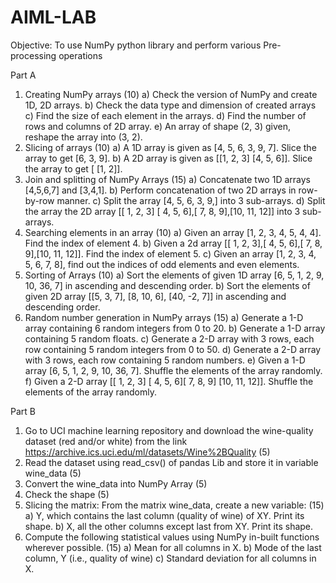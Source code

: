 # AIML-LAB
Objective:  To use NumPy python library and perform various Pre-processing operations

Part A
1.	Creating NumPy arrays (10)
a)	Check the version of NumPy and create 1D, 2D arrays. 
b)	Check the data type and dimension of created arrays
c)	Find the size of each element in the arrays. 
d)	Find the number of rows and columns of 2D array.
e)	An array of shape (2, 3) given, reshape the array into (3, 2).
2.	Slicing of arrays (10)
a)	A 1D array is given as [4, 5, 6, 3, 9, 7]. Slice the array to get [6, 3, 9].
b)	A 2D array is given as [[1, 2, 3] [4, 5, 6]]. Slice the array to get [ [1, 2]].
3.	Join and splitting of NumPy Arrays (15)
a)	Concatenate two 1D arrays [4,5,6,7] and [3,4,1].
b)	Perform concatenation of two 2D arrays in row-by-row manner.
c)	Split the array [4, 5, 6, 3, 9,] into 3 sub-arrays.
d)	Split the array the 2D array [[ 1, 2, 3] [ 4, 5, 6],[ 7,  8,  9],[10, 11, 12]] into 3 sub-arrays.
4.	Searching elements in an array (10)
a)	Given an array [1, 2, 3, 4, 5, 4, 4]. Find the index of element 4.
b)	Given a 2d array [[ 1, 2, 3],[ 4, 5, 6],[ 7,  8,  9],[10, 11, 12]]. Find the index of element 5.
c)	Given an array [1, 2, 3, 4, 5, 6, 7, 8], find out the indices of odd elements and even elements.
5.	Sorting of Arrays (10)
a)	Sort the elements of given 1D array [6, 5, 1, 2, 9, 10, 36, 7] in ascending and descending order.
b)	Sort the elements of given 2D array [[5, 3, 7], [8, 10, 6], [40, -2, 7]] in ascending and descending order.
6.	Random number generation in NumPy arrays (15)
a)	Generate a 1-D array containing 6 random integers from 0 to 20.
b)	Generate a 1-D array containing 5 random floats.
c)	Generate a 2-D array with 3 rows, each row containing 5 random integers from 0 to 50.
d)	Generate a 2-D array with 3 rows, each row containing 5 random numbers.
e)	Given a 1-D array [6, 5, 1, 2, 9, 10, 36, 7]. Shuffle the elements of the array randomly.
f)	Given a 2-D array [[ 1, 2, 3] [ 4,  5,  6][ 7,  8,  9] [10, 11, 12]]. Shuffle the elements of the array randomly.

Part B
1.	Go to UCI machine learning repository and download the wine-quality dataset (red and/or white) from the link  https://archive.ics.uci.edu/ml/datasets/Wine%2BQuality (5)
2.	Read the dataset using read_csv() of pandas Lib and store it in variable wine_data (5)
3.	Convert the wine_data into NumPy Array (5)
4.	Check the shape (5)
5.	Slicing the matrix: From the matrix wine_data, create a new variable: (15)
a)	Y, which contains the last column (quality of wine) of XY. Print its shape.
b)	X, all the other columns except last from XY. Print its shape.
6. Compute the following statistical values using NumPy in-built functions wherever possible. (15)
a)	Mean for all columns in X.
b)	Mode of the last column, Y (i.e., quality of wine)
c)	Standard deviation for all columns in X.
